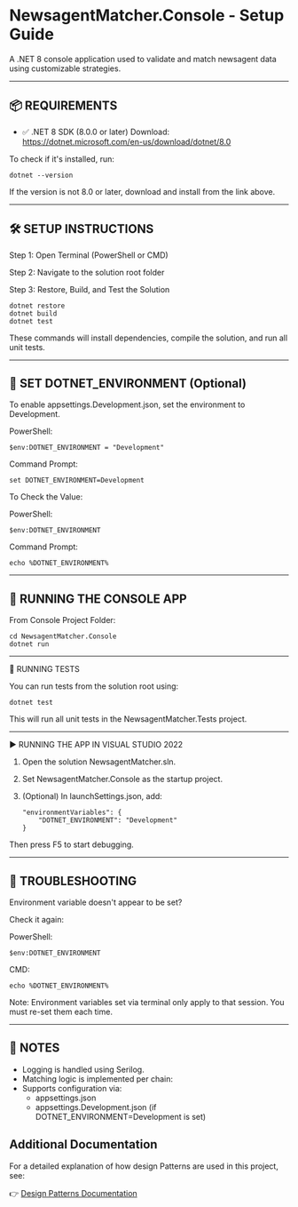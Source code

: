 ﻿# NewsagentMatcher.Console - Setup Guide

A .NET 8 console application used to validate and match newsagent data using customizable strategies.

---

## 📦 REQUIREMENTS

- ✅ .NET 8 SDK (8.0.0 or later)
  Download: https://dotnet.microsoft.com/en-us/download/dotnet/8.0

To check if it's installed, run:

    dotnet --version

If the version is not 8.0 or later, download and install from the link above.

---

## 🛠 SETUP INSTRUCTIONS

Step 1: Open Terminal (PowerShell or CMD)

Step 2: Navigate to the solution root folder

Step 3: Restore, Build, and Test the Solution

    dotnet restore
    dotnet build
    dotnet test

These commands will install dependencies, compile the solution, and run all unit tests.

---

## 🌱 SET DOTNET_ENVIRONMENT (Optional)

To enable appsettings.Development.json, set the environment to Development.

PowerShell:

    $env:DOTNET_ENVIRONMENT = "Development"

Command Prompt:

    set DOTNET_ENVIRONMENT=Development

To Check the Value:

PowerShell:

    $env:DOTNET_ENVIRONMENT

Command Prompt:

    echo %DOTNET_ENVIRONMENT%

---

## 🚀 RUNNING THE CONSOLE APP

From Console Project Folder:

    cd NewsagentMatcher.Console
    dotnet run

---

🧪 RUNNING TESTS

You can run tests from the solution root using:

    dotnet test

This will run all unit tests in the NewsagentMatcher.Tests project.

---

▶️ RUNNING THE APP IN VISUAL STUDIO 2022

1. Open the solution NewsagentMatcher.sln.
2. Set NewsagentMatcher.Console as the startup project.
3. (Optional) In launchSettings.json, add:

       "environmentVariables": {
           "DOTNET_ENVIRONMENT": "Development"
       }

Then press F5 to start debugging.

---

## 🧯 TROUBLESHOOTING

Environment variable doesn't appear to be set?

Check it again:

PowerShell:

    $env:DOTNET_ENVIRONMENT

CMD:

    echo %DOTNET_ENVIRONMENT%

Note: Environment variables set via terminal only apply to that session. You must re-set them each time.

---

## 📝 NOTES

- Logging is handled using Serilog.
- Matching logic is implemented per chain:
- Supports configuration via:
  - appsettings.json
  - appsettings.Development.json (if DOTNET_ENVIRONMENT=Development is set)

## Additional Documentation

For a detailed explanation of how design Patterns are used in this project, see:

👉 [Design Patterns Documentation](DesignPatterns.md)